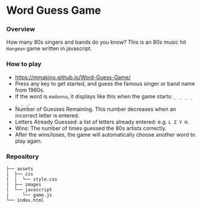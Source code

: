 # Word Guess Game

### Overview

How many 80s singers and bands do you know? This is an 80s music hit `Hangman` game written in javascript. 

### How to play

* https://mmakino.github.io/Word-Guess-Game/
* Press any key to get started, and guess the famous singer or band name from 1980s.
* If the word is `madonna`, it displays like this when the game starts: `_ _ _ _ _ _ _`.
* Number of Guesses Remaining. This number decreases when an incorrect letter is entered.
* Letters Already Guessed: a list of letters already entered: e.g. `L Z Y H`.
* Wins: The number of times guessed the 80s artists correctly.
* After the wins/loses, the game will automatically choose another word to play again. 

### Repository

```
├── assets
|  ├── css
|  |  └── style.css
|  ├── images
|  └── javascript
|     └── game.js
└── index.html
```
